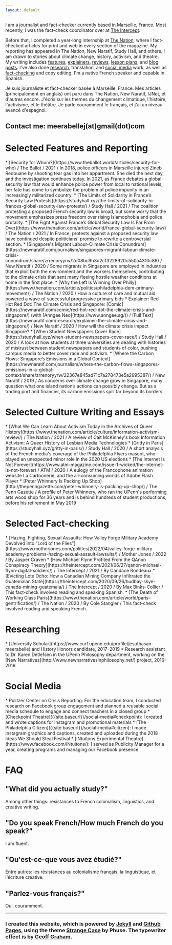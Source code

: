 ```yaml
---
layout: default
---
```

I am a journalist and fact-checker currently based in Marseille, France. Most recently, I was the fact-check coordinator over at [The Intercept](http://theintercept.com/).

Before that, I completed a year-long internship at [The Nation](https://thenation.com), where I fact-checked articles for print and web in every section of the magazine. My reporting has appeared in The Nation, New Naratif, Study Hall, and others. I am drawn to stories about climate change, history, activism, and theatre. My writing includes [features](https://www.thenation.com/article/politics/philadelphia-dem-primary-movement/), [explainers](https://newnaratif.com/research/explainer-the-climate-crisis-and-singapore/), [reviews](https://www.broadstreetreview.com/theater/inis-nua-theatre-company-presents-inua-ellamss-untitled), [lesson plans](https://pulitzercenter.org/builder/lesson/using-oral-history-reporting-26959), and [blog posts](https://pulitzercenter.org/blog/pulitzer-center-brings-circus-without-borders-filmmakers-and-acrobats-dc-schools). I've also done [research]({{site.baseurl}}/#researching), translation, and [social media]({{site.baseurl}}/#social-media) work, as well as [fact-checking]({{site.baseurl}}/#fact-checking) and copy editing. I'm a native French speaker and capable in Spanish.

Je suis journaliste et fact-checker basée à Marseille, France. Mes articles (principalement en anglais) ont paru dans The Nation, New Naratif, IJNet, et d'autres encore. J'écris sur les thèmes du changement climatique, l'histoire, l'activisme, et le théâtre. Je parle couramment le français, et j'ai un niveau avancé d'espagnol.

## Contact me: meerabellej(at)gmail(dot)com

<h1 id="writing">Selected Features and Reporting </h1>
* [Security for Whom?](https://www.theballot.world/articles/security-for-who) / The Ballot / 2021 / In 2018, police officers in Marseille injured Zineb Redouane by shooting tear gas into her appartment. She died the next day, and the investigation continues today. In 2021, as France debates a global security law that would enhance police power from local to national levels, her fate has come to symbolize the problem of police impunity in an increasingly militarized country. 
* [The Limits of Solidarity in France’s Security Law Protests](https://studyhall.xyz/the-limits-of-solidarity-in-frances-global-security-law-protests/) / Study Hall / 2021 / The coalition protesting a proposed French security law is broad, but some worry that the movement emphasizes press freedom over rising Islamophobia and police brutality.
* [The Fight Against France’s Global Security Law Is Far From Over](https://www.thenation.com/article/world/france-global-security-law/) / The Nation / 2021 / In France, protests against a proposed security law have continued despite politicians' promise to rewrite a controversial section. 
* [Singapore's Migrant Labour-Climate Crisis Conundrum](https://newnaratif.com/journalism/singapores-migrant-labour-climate-crisis-conundrum/share/zrrenoryyrw/2d08bc9b3d2cf3228920c550a4310c86) / New Naratif / 2020 / Some migrants in Singapore are employed in industries that exploit both the environment and the workers themselves, contributing to the climate crisis that sent many fleeing hostile weather conditions at home in the first place.
* [Why the Left Is Winning Over Philly](https://www.thenation.com/article/politics/philadelphia-dem-primary-movement/) / The Nation / 2020 / How a culture of care and mutual aid powered a wave of successful progressive primary bids
* Explainer: Red Hot Red Dot: The Climate Crisis and Singapore: [Comic](https://newnaratif.com/comic/red-hot-red-dot-the-climate-crisis-and-singapore/) (with [Anngee Neo](https://www.anngee.sg/)) / [Full Text](https://newnaratif.com/research/explainer-the-climate-crisis-and-singapore/) / New Naratif / 2020 / How will the climate crisis impact Singapore?
* [When Student Newspapers Cover Race](https://studyhall.xyz/when-student-newspapers-cover-race/) /  Study Hall / 2020 / A look at how students at three universities are dealing with histories of mistrust between student newspapers and students of color, pushing campus media to better cover race and activism.
* [Where the Carbon Flows: Singapore’s Emissions in a Global Context](https://newnaratif.com/journalism/where-the-carbon-flows-singapores-emissions-in-a-global-context/share/zrrenoryyrw/22367e845ad71c7a278473e5a2995387/) / New Naratif / 2019 / As concerns over climate change grow in Singapore, many question what one island nation’s actions can possibly change. But as a trading port and financier, its carbon emissions spill far beyond its borders.

<h1>Selected Culture Writing and Essays</h1>
* [What We Can Learn About Activism Today in the Archives of Queer History](https://www.thenation.com/article/culture/information-activism-review/) / The Nation / 2021 / A review of Cait McKinney's book Information Activism:  A Queer History of Lesbian Media Technologies
* [Gritty in Paris](https://studyhall.xyz/gritty-in-paris/) / Study Hall / 2020 / A short analysis of the French media's coverage of the Philadelphia Flyers mascot, who played an unexpected minor role in the 2020 US elections
* [The Internet Is Not Forever](https://www.atm-magazine.com/issue-1-wicked/the-internet-is-not-forever) / ATM / 2020 / A eulogy of the Francophone animation website La Cartoonerie, and the all-consuming worlds of Adobe Flash Player
* [Peter Whinnery Is Packing Up Shop](http://thepenngazette.com/peter-whinnery-is-packing-up-shop/) / The Penn Gazette / A profile of Peter Whinnery, who ran the UPenn's performing arts wood shop for 36 years and is behind hundreds of student productions, before his retirement in May 2019

<h1 id="fact-checking"> Selected Fact-checking </h1>
* [Hazing, Fighting, Sexual Assaults: How Valley Forge Military Academy Devolved Into “Lord of the Flies”](https://www.motherjones.com/politics/2022/04/valley-forge-military-academy-problems-hazing-sexual-assault-lawsuits/) / Mother Jones / 2022 / By Jasper Craven
* [How Michael Flynn Profited From the QAnon Conspiracy Theory](https://theintercept.com/2021/06/27/qanon-michael-flynn-digital-soldiers/) / The Intercept / 2021 / By Candace Rondeaux
* [Evicting Lote Ocho: How a Canadian Mining Company Infiltrated the Guatemalan State](https://theintercept.com/2020/09/26/hudbay-skye-canada-mining-guatemala/) / The Intercept / 2020 / By Max Binks-Collier / This fact-check involved reading and speaking Spanish.
* [The Death of Working Class Paris](https://www.thenation.com/article/world/paris-gentrification/) / The Nation / 2020 / By Cole Stangler / This fact-check involved reading and speaking French.

<h1 id="researching"> Researching </h1>
* [University Scholar](https://www.curf.upenn.edu/profile/jesuthasan-meerabelle) and History Honors candidate, 2017–2019
* Research assistant to Dr. Karen Detlefsen in the UPenn Philosophy department, working on the [New Narratives](http://www.newnarrativesinphilosophy.net/) project, 2016–2019

<h1 id="social-media"> Social Media </h1>
* Pulitzer Center on Crisis Reporting: For the education team, I conducted research on Facebook group engagement and planned a reusable social media schedule to engage and connect teachers in a closed group
* [Checkpoint Theatre]({{site.baseurl}}/social-media#checkpoint): I created and wrote captions for Instagram and promotional materials
* [The Philadelphia Citizen]({{site.baseurl}}/social-media#citizen): I made Instagram graphics and captions, created and uploaded during the 2018 Ideas We Should Steal Festival
* [iNtuitons Experimental Theatre](https://www.facebook.com/iNtuitons/): I served as Publicity Manager for a year, creating programs and managing our Facebook presence

<h1 id="faq"> FAQ </h1>

## "What did you actually study?"
Among other things: resistances to French colonialism, linguistics, and creative writing.

## "Do you speak French/How much French do you speak?"
I am fluent.

## "Qu'est-ce-que vous avez étudié?"
Entre autres: les résistances au colonialisme français, la linguistique, et l'écriture créative.

## "Parlez-vous français?"
Oui, couramment.

***

### I created this website, which is powered by [Jekyll](https://jekyllrb.com/) and  [Github Pages](https://pages.github.com/), using the theme [Strange Case](http://themes.jekyllrc.org/strangecase/) by Phuse. The typewriter effect is by [Geoff Graham](https://css-tricks.com/author/geoffgraham/).

